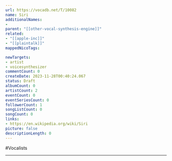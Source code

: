 ```yaml
---
url: https://vocadb.net/T/10082
name: Siri
additionalNames: 
- 
parent: "[[other-vocal-synthesis-engine]]"
related:
- "[[apple-inc]]"
- "[[plaintalk]]"
mappedNicoTags:

newTargets:
- artist
- voicesynthesizer
commentCount: 0
createDate: 2023-11-28T00:40:24.067
status: Draft
albumCount: 0
artistCount: 2
eventCount: 0
eventSeriesCount: 0
followerCount: 1
songListCount: 0
songCount: 0
links: 
- https://en.wikipedia.org/wiki/Siri
picture: false
descriptionLength: 0
---
```


#Vocalists



---

